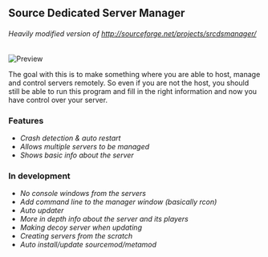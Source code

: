 ## Source Dedicated Server Manager
###### Heavily modified version of http://sourceforge.net/projects/srcdsmanager/  

![Preview](http://i.imgur.com/fxva1IB.png)

The goal with this is to make something where you are able to host, manage and control servers remotely.
So even if you are not the host, you should still be able to run this program and fill in the right information and now you have control over your server.

### Features
- *Crash detection & auto restart*
- *Allows multiple servers to be managed*
- *Shows basic info about the server*

### In development
- *No console windows from the servers*
- *Add command line to the manager window (basically rcon)*
- *Auto updater*
- *More in depth info about the server and its players*
- *Making decoy server when updating*
- *Creating servers from the scratch*
- *Auto install/update sourcemod/metamod*
